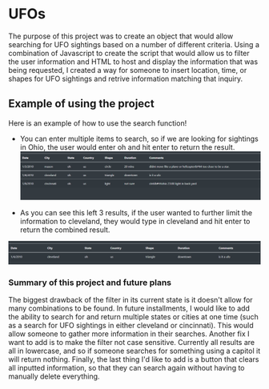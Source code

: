 # UFOs
The purpose of this project was to create an object that would allow searching for UFO sightings based on a number of different criteria. Using a combination of Javascript to create the script that would allow us to filter the user information and HTML to host and display the information that was being requested, I created a way for someone to insert location, time, or shapes for UFO sightings and retrive information matching that inquiry.

## Example of using the project
Here is an example of how to use the search function! 

- You can enter multiple items to search, so if we are looking for sightings in Ohio, the user would enter oh and hit enter to return the result.
![](https://github.com/pbarana89/UFOs/blob/main/static/images/OH_results.PNG)

- As you can see this left 3 results, if the user wanted to further limit the information to cleveland, they would type in cleveland and hit enter to return the combined result.

![](https://github.com/pbarana89/UFOs/blob/main/static/images/cleveland_results.PNG)

### Summary of this project and future plans
The biggest drawback of the filter in its current state is it doesn't allow for many combinations to be found. In future installments, I would like to add the ability to search for and return multiple states or cities at one time (such as a search for UFO sightings in either cleveland or cincinnati). This would allow someone to gather more information in their searches. Another fix I want to add is to make the filter not case sensitive. Currently all results are all in lowercase, and so if someone searches for something using a capitol it will return nothing. Finally, the last thing I'd like to add is a button that clears all inputted information, so that they can search again without having to manually delete everything.  
